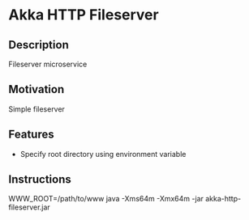 # Akka HTTP Fileserver

## Description

Fileserver microservice


## Motivation

Simple fileserver


## Features

* Specify root directory using environment variable


## Instructions

WWW_ROOT=/path/to/www java -Xms64m -Xmx64m -jar akka-http-fileserver.jar
